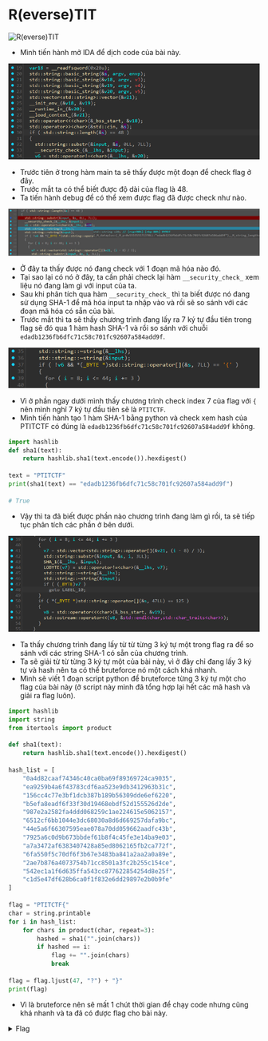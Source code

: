 # R(everse)TIT

![R(everse)TIT](https://github.com/user-attachments/assets/b898cf3b-08b9-4924-91ed-9f329cfbb044)

- Mình tiến hành mở IDA để dịch code của bài này.

![img1](./images/img1.png)
- Trước tiên ở trong hàm main ta sẽ thấy được một đoạn để check flag ở đây.
- Trước mắt ta có thể biết được độ dài của flag là 48.
- Ta tiến hành debug để có thể xem được flag đã được check như nào.

![img2](./images/img2.png)
- Ở đây ta thấy được nó đang check với 1 đoạn mã hóa nào đó.
- Tại sao lại có nó ở đây, ta cần phải check lại hàm `__security_check_` xem liệu nó đang làm gì với input của ta.
- Sau khi phân tích qua hàm `__security_check_` thì ta biết được nó đang sử dụng SHA-1 để mã hóa input ta nhập vào và rồi sẽ so sánh với các đoạn mã hóa có sẵn của bài.
- Trước mắt thì ta sẽ thấy chương trình đang lấy ra 7 ký tự đầu tiên trong flag sẽ đó qua 1 hàm hash SHA-1 và rồi so sánh với chuỗi `edadb1236fb6dfc71c58c701fc92607a584add9f`.

![img3](./images/img3.png)
- Vì ở phần ngay dưới mình thấy chương trình check index 7 của flag với `{` nên mình nghĩ 7 ký tự đầu tiên sẽ là `PTITCTF`.
- Mình tiến hành tạo 1 hàm SHA-1 bằng python và check xem hash của PTITCTF có đúng là `edadb1236fb6dfc71c58c701fc92607a584add9f` không.

``` python
import hashlib
def sha1(text):
    return hashlib.sha1(text.encode()).hexdigest()

text = "PTITCTF"
print(sha1(text) == "edadb1236fb6dfc71c58c701fc92607a584add9f")

# True
```
- Vậy thì ta đã biết được phần nào chương trình đang làm gì rồi, ta sẽ tiếp tục phân tích các phần ở bên dưới.

![img4](./images/img4.png)
- Ta thấy chương trình đang lấy từ từ từng 3 ký tự một trong flag ra để so sánh với các string SHA-1 có sẵn của chương trình.
- Ta sẽ giải từ từ từng 3 ký tự một của bài này, vì ở đây chỉ đang lấy 3 ký tự và hash nên ta có thể bruteforce nó một cách khá nhanh.
- Mình sẽ viết 1 đoạn script python để bruteforce từng 3 ký tự một cho flag của bài này (ở script này mình đã tổng hợp lại hết các mã hash và giải ra flag luôn).

``` python
import hashlib
import string
from itertools import product

def sha1(text):
    return hashlib.sha1(text.encode()).hexdigest()

hash_list = [
    "0a4d82caaf74346c40ca0ba69f89369724ca9035",
    "ea9259b4a6f43783cdf6aa523e9db3412963b31c",
    "156cc4c77e3bf1dcb387b189b56309dde6ef6220",
    "b5efa8eadf6f33f30d19468ebdf52d155526d2de",
    "987e2a2582fa4ddd068259c1ae224615e5062157",
    "6512cf6bb1044e3dc68030a8d6d669257dafa9bc",
    "44e5a6f66307595eae078a70dd059662aadfc43b",
    "7925a6c0d9b673bbdef61b8f4c45fe3e14ba9e03",
    "a7a3472af6383407428a85ed8062165fb2ca772f",
    "6fa550f5c70df6f3b67e3483ba841a2aa2a0a89e",
    "2ae7b876a4073754b71cc8501a3fc2b255c154ce",
    "542ec1a1f6d635ffa543cc877622854254d8e25f",
    "c1d5e47df628b6ca0f1f832e6dd29897e2b0b9fe"
]

flag = "PTITCTF{"
char = string.printable
for i in hash_list:
    for chars in product(char, repeat=3):
        hashed = sha1("".join(chars))
        if hashed == i:
            flag += "".join(chars)
            break

flag = flag.ljust(47, "?") + "}"
print(flag)
```
- Vì là bruteforce nên sẽ mất 1 chút thời gian để chạy code nhưng cũng khá nhanh và ta đã có được flag cho bài này.

<details>
<summary style="cursor: pointer">Flag</summary>

```
PTITCTF{7h47_15_7h3_W4Y_W3_50lv3_7h15_ch4ll3n93}
```
</details>
